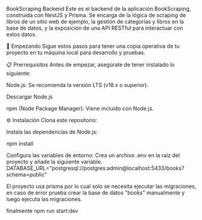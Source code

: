 BookScraping Backend
Este es el backend de la aplicación BookScraping, construida con NestJS y Prisma. Se encarga de la lógica de scraping de libros de un sitio web de ejemplo, la gestión de categorías y libros en la base de datos, y la exposición de una API RESTful para interactuar con estos datos.

🚀 Empezando
Sigue estos pasos para tener una copia operativa de tu proyecto en tu máquina local para desarrollo y pruebas.

📋 Prerrequisitos
Antes de empezar, asegúrate de tener instalado lo siguiente:

Node.js: Se recomienda la versión LTS (v18.x o superior).

Descargar Node.js

npm (Node Package Manager): Viene incluido con Node.js.

⚙️ Instalación
Clona este repositorio:

Instala las dependencias de Node.js:

npm install

Configura las variables de entorno:
Crea un archivo .env en la raíz del proyecto y añade la siguiente variable. 
DATABASE_URL="postgresql://postgres:admin@localhost:5433/books?schema=public"

El proyecto usa prisma por lo cual solo se necesita ejecutar las migraciones, en caso de error prueba crear la base de datos "books" manualmente y luego ejecuta las migraciones.

finalmente npm run start:dev